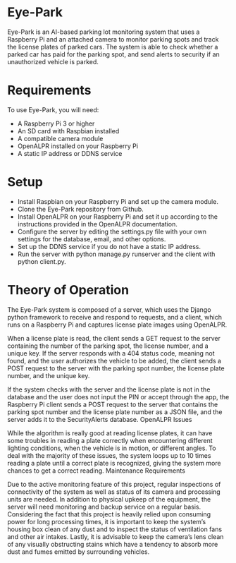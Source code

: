 # Eye-Park

Eye-Park is an AI-based parking lot monitoring system that uses a Raspberry Pi and an attached camera to monitor parking spots and track the license plates of parked cars. The system is able to check whether a parked car has paid for the parking spot, and send alerts to security if an unauthorized vehicle is parked.
# Requirements

To use Eye-Park, you will need:

   - A Raspberry Pi 3 or higher
   - An SD card with Raspbian installed
   - A compatible camera module
   - OpenALPR installed on your Raspberry Pi
   - A static IP address or DDNS service

# Setup

   - Install Raspbian on your Raspberry Pi and set up the camera module.
   - Clone the Eye-Park repository from Github.
   - Install OpenALPR on your Raspberry Pi and set it up according to the instructions provided in the OpenALPR documentation.
   - Configure the server by editing the settings.py file with your own settings for the database, email, and other options.
   - Set up the DDNS service if you do not have a static IP address.
   - Run the server with python manage.py runserver and the client with python client.py.

# Theory of Operation

The Eye-Park system is composed of a server, which uses the Django python framework to receive and respond to requests, and a client, which runs on a Raspberry Pi and captures license plate images using OpenALPR.

When a license plate is read, the client sends a GET request to the server containing the number of the parking spot, the license number, and a unique key. If the server responds with a 404 status code, meaning not found, and the user authorizes the vehicle to be added, the client sends a POST request to the server with the parking spot number, the license plate number, and the unique key.

If the system checks with the server and the license plate is not in the database and the user does not input the PIN or accept through the app, the Raspberry Pi client sends a POST request to the server that contains the parking spot number and the license plate number as a JSON file, and the server adds it to the SecurityAlerts database.
OpenALPR Issues

While the algorithm is really good at reading license plates, it can have some troubles in reading a plate correctly when encountering different lighting conditions, when the vehicle is in motion, or different angles. To deal with the majority of these issues, the system loops up to 10 times reading a plate until a correct plate is recognized, giving the system more chances to get a correct reading.
Maintenance Requirements

Due to the active monitoring feature of this project, regular inspections of connectivity of the system as well as status of its camera and processing units are needed. In addition to physical upkeep of the equipment, the server will need monitoring and backup service on a regular basis. Considering the fact that this project is heavily relied upon consuming power for long processing times, it is important to keep the system’s housing box clean of any dust and to inspect the status of ventilation fans and other air intakes. Lastly, it is advisable to keep the camera’s lens clean of any visually obstructing stains which have a tendency to absorb more dust and fumes emitted by surrounding vehicles.
